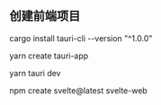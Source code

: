 ## 创建前端项目

<!-- npm create vite@latest tauri-app -- --template vue -->

<!-- npm install -g cnpm --registry=https://registry.npmmirror.com -->
<!-- yarn config set registry https://registry.npm.taobao.org/ -->
cargo install tauri-cli --version "^1.0.0"

yarn create tauri-app

yarn tauri dev

npm create svelte@latest svelte-web
